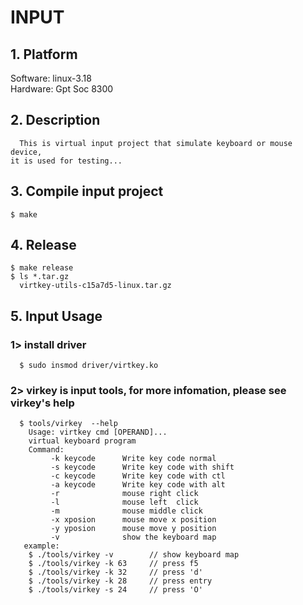 
# INPUT

## 1. Platform
Software: linux-3.18 <br>
Hardware: Gpt Soc 8300 <br>

## 2. Description
      This is virtual input project that simulate keyboard or mouse device,
    it is used for testing...

## 3. Compile input project
    $ make

## 4. Release
    $ make release
    $ ls *.tar.gz
      virtkey-utils-c15a7d5-linux.tar.gz

## 5. Input Usage

### 1> install driver
      $ sudo insmod driver/virtkey.ko

### 2> virkey is input tools, for more infomation, please see virkey's help
      $ tools/virkey  --help
        Usage: virtkey cmd [OPERAND]...
        virtual keyboard program
        Command:
             -k keycode		 Write key code normal
             -s keycode		 Write key code with shift
             -c keycode		 Write key code with ctl
             -a keycode		 Write key code with alt
             -r        		 mouse right click
             -l        		 mouse left  click
             -m        		 mouse middle click
             -x xposion		 mouse move x position
             -y yposion		 mouse move y position
             -v        		 show the keyboard map
       example:
        $ ./tools/virkey -v        // show keyboard map
        $ ./tools/virkey -k 63     // press f5
        $ ./tools/virkey -k 32     // press 'd'
        $ ./tools/virkey -k 28     // press entry
        $ ./tools/virkey -s 24     // press 'O'
